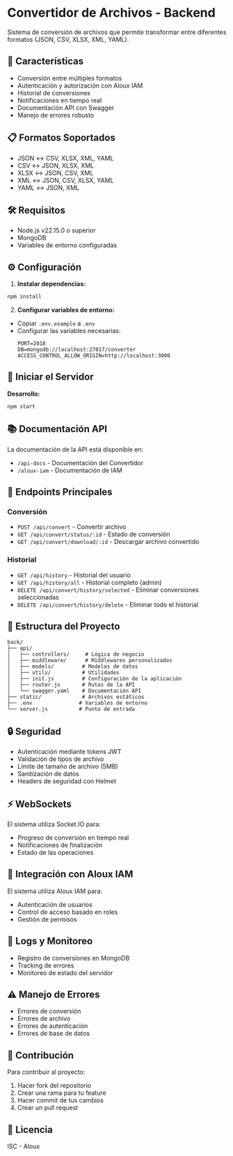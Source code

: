 # Convertidor de Archivos - Backend

Sistema de conversión de archivos que permite transformar entre diferentes formatos (JSON, CSV, XLSX, XML, YAML).

## 🚀 Características

- Conversión entre múltiples formatos
- Autenticación y autorización con Aloux IAM
- Historial de conversiones
- Notificaciones en tiempo real
- Documentación API con Swagger
- Manejo de errores robusto

## 📋 Formatos Soportados

- JSON ↔️ CSV, XLSX, XML, YAML
- CSV ↔️ JSON, XLSX, XML
- XLSX ↔️ JSON, CSV, XML
- XML ↔️ JSON, CSV, XLSX, YAML
- YAML ↔️ JSON, XML

## 🛠️ Requisitos

- Node.js v22.15.0 o superior
- MongoDB
- Variables de entorno configuradas

## ⚙️ Configuración

1. **Instalar dependencias:**
```bash
npm install
```

2. **Configurar variables de entorno:**
- Copiar `.env.example` a `.env`
- Configurar las variables necesarias:
  ```
  PORT=2018
  DB=mongodb://localhost:27017/converter
  ACCESS_CONTROL_ALLOW_ORIGIN=http://localhost:3000
  ```

## 🚀 Iniciar el Servidor

**Desarrollo:**
```bash
npm start
```

## 📚 Documentación API

La documentación de la API está disponible en:
- `/api-docs` - Documentación del Convertidor
- `/aloux-iam` - Documentación de IAM

## 🔐 Endpoints Principales

### Conversión
- `POST /api/convert` - Convertir archivo
- `GET /api/convert/status/:id` - Estado de conversión
- `GET /api/convert/download/:id` - Descargar archivo convertido

### Historial
- `GET /api/history` - Historial del usuario
- `GET /api/history/all` - Historial completo (admin)
- `DELETE /api/convert/history/selected` - Eliminar conversiones seleccionadas
- `DELETE /api/convert/history/delete` - Eliminar todo el historial

## 🔧 Estructura del Proyecto

```
back/
├── api/
│   ├── controllers/     # Lógica de negocio
│   ├── middleware/      # Middlewares personalizados
│   ├── models/         # Modelos de datos
│   ├── utils/          # Utilidades
│   ├── init.js         # Configuración de la aplicación
│   ├── router.js       # Rutas de la API
│   └── swagger.yaml    # Documentación API
├── static/             # Archivos estáticos
├── .env               # Variables de entorno
└── server.js          # Punto de entrada
```

## 🔒 Seguridad

- Autenticación mediante tokens JWT
- Validación de tipos de archivo
- Límite de tamaño de archivo (5MB)
- Sanitización de datos
- Headers de seguridad con Helmet

## ⚡ WebSockets

El sistema utiliza Socket.IO para:
- Progreso de conversión en tiempo real
- Notificaciones de finalización
- Estado de las operaciones

## 🤝 Integración con Aloux IAM

El sistema utiliza Aloux IAM para:
- Autenticación de usuarios
- Control de acceso basado en roles
- Gestión de permisos

## 📝 Logs y Monitoreo

- Registro de conversiones en MongoDB
- Tracking de errores
- Monitoreo de estado del servidor

## ⚠️ Manejo de Errores

- Errores de conversión
- Errores de archivo
- Errores de autenticación
- Errores de base de datos

## 👥 Contribución

Para contribuir al proyecto:
1. Hacer fork del repositorio
2. Crear una rama para tu feature
3. Hacer commit de tus cambios
4. Crear un pull request

## 📄 Licencia

ISC - Aloux 